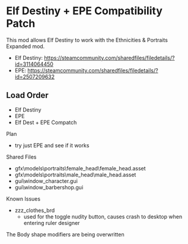 # Elf Destiny + EPE Compatibility Patch

This mod allows Elf Destiny to work with the Ethnicities & Portraits Expanded mod.

- Elf Destiny: https://steamcommunity.com/sharedfiles/filedetails/?id=3114064450
- EPE: https://steamcommunity.com/sharedfiles/filedetails/?id=2507209632

## Load Order
- Elf Destiny
- EPE
- Elf Dest + EPE Compatch


Plan
- try just EPE and see if it works

Shared Files
- gfx\models\portraits\female_head\female_head.asset
- gfx\models\portraits\male_head\male_head.asset
- gui\window_character.gui
- gui\window_barbershop.gui


Known Issues
- zzz_clothes_brd
    - used for the toggle nudity button, causes crash to desktop when entering ruler designer

The Body shape modifiers are being overwritten
